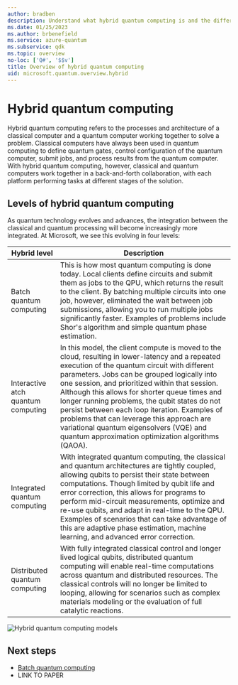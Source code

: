 ```yaml
---
author: bradben
description: Understand what hybrid quantum computing is and the different implementation types.Hybrid quantum computing 
ms.date: 01/25/2023
ms.author: brbenefield
ms.service: azure-quantum
ms.subservice: qdk
ms.topic: overview
no-loc: ['Q#', '$$v']
title: Overview of hybrid quantum computing
uid: microsoft.quantum.overview.hybrid
---
```


# Hybrid quantum computing

Hybrid quantum computing refers to the processes and architecture of a classical computer and a quantum computer working together to solve a problem. Classical computers have always been used in quantum computing to define quantum gates, control configuration of the quantum computer, submit jobs, and process results from the quantum computer. With hybrid quantum computing, however, classical and quantum computers work together in a back-and-forth collaboration, with each platform performing tasks at different stages of the solution. 

## Levels of hybrid quantum computing

As quantum technology evolves and advances, the integration between the classical and quantum processing will become increasingly more integrated. At Microsoft, we see this evolving in four levels:

|Hybrid level | Description|
|---|---|
| Batch quantum computing | This is how most quantum computing is done today. Local clients define circuits and submit them as jobs to the QPU, which returns the result to the client. By batching multiple circuits into one job, however, eliminated the wait between job submissions, allowing you to run multiple jobs significantly faster. Examples of problems include Shor's algorithm and simple quantum phase estimation.  |
| Interactive atch quantum computing | In this model, the client compute is moved to the cloud, resulting in lower-latency and a repeated execution of the quantum circuit with different parameters. Jobs can be grouped logically into one session, and prioritized within that session.  Although this allows for shorter queue times and longer running problems, the qubit states do not persist between each loop iteration. Examples of problems that can leverage this approach are variational quantum eigensolvers (VQE) and quantum approximation optimization algorithms (QAOA).   |
| Integrated quantum computing | With integrated quantum computing, the classical and quantum architectures are tightly coupled, allowing qubits to persist their state between computations. Though limited by qubit life and error correction, this allows for programs to perform mid-circuit measurements, optimize and re-use qubits, and adapt in real-time to the QPU. Examples of scenarios that can take advantage of this are adaptive phase estimation, machine learning, and advanced error correction.   |
| Distributed quantum computing | With fully integrated classical control and longer lived logical qubits, distributed quantum computing will enable real-time computations across quantum and distributed resources. The classical controls will no longer be limited to looping, allowing for scenarios such as complex materials modeling or the evaluation of full catalytic reactions.  |

![Hybrid quantum computing models](~/media/hybrid/hybrid-5.gif)

<!-- 
### Batch quantum computing

This is how most quantum computing is done today. Local clients define circuits and submit them as jobs to the QPU, which returns the result to the client. By batching multiple circuits into one job, however, eliminated the wait between job submissions, allowing you to run multiple jobs significantly faster. Examples of problems include Shor's algorithm and simple quantum phase estimation.  

![Batch quantum computing](~/media/hybrid/batch.png)

For more information, see [Batch quantum computing](xref:microsoft.quantum.hybrid.batch).

### Interactive batch quantum hybrid computing

In this model, the client is moved to the cloud, resulting in lower-latency and a repeated execution of the quantum circuit with different parameters. Jobs can be grouped logically into one session, and prioritized within that session.  Although this allows for shorter queue times and longer running problems, the qubit states do not persist between each loop iteration. Examples of problems that can leverage this approach are variational quantum eigensolvers (VQE) and quantum approximation optimization algorithms (QAOA).

![Interactive batch quantum computing](~/media/hybrid/interactive-batch.png)

For more information, see [Interactive batch quantum computing](xref:microsoft.quantum.hybrid.interactive-batch).

### Integrated quantum computing

With integrated quantum computing, the classical and quantum architectures are tightly coupled, allowing qubits to persist their state between computations. Though limited by qubit life and error correction, this allows for programs to perform mid-circuit measurements, optimize and re-use qubits, and adapt in real-time to the QPU. Examples of scenarios that can take advantage of this are adaptive phase estimation, machine learning, and advanced error correction. 

![Integrated batch quantum computing](~/media/hybrid/integrated.png)

For more information, see [Integrated quantum computing](xref:microsoft.quantum.hybrid.integrated).

### Distributed quantum computing

With fully integrated classical control and longer lived logical qubits, distributed quantum computing will enable real-time computations across quantum and distributed resources. The classical controls will no longer be limited to looping, allowing for scenarios such as complex materials modeling or the evaluation of full catalytic reactions. 

![Distributed quantum computing](~/media/hybrid/distributed.png)

For more information, see [Distributed quantum computing](xref:microsoft.quantum.hybrid.distributed).

-->

## Next steps

- [Batch quantum computing](xref:microsoft.quantum.hybrid.batch)
- LINK TO PAPER